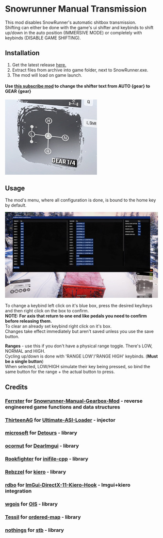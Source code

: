# Snowrunner Manual Transmission

This mod disables SnowRunner's automatic shitbox transmission. \
Shifting can either be done with the game's ui shifter and keybinds to shift up/down in the auto position (IMMERSIVE MODE) or completely with keybinds (DISABLE GAME SHIFTING).

## Installation

1. Get the latest release [here.](https://github.com/drafty46/SMT/releases/latest)
2. Extract files from archive into game folder, next to SnowRunner.exe.
3. The mod will load on game launch.

#### Use [this subscribe mod](https://mod.io/g/snowrunner/m/manual-text-for-shifter#description) to change the shifter text from AUTO {gear} to GEAR {gear}
![alt text](image-1.png)

## Usage

The mod's menu, where all configuration is done, is bound to the home key by default.

![alt text](image.png)

To change a keybind left click on it's blue box, press the desired key/keys and then right click on the box to confirm. \
**NOTE: For axis that return to one end like pedals you need to confirm before releasing them.**    \
To clear an already set keybind right click on it's box. \
Changes take effect immediately but aren't saved unless you use the save button.

**Ranges** - use this if you don't have a physical range toggle. There's LOW, NORMAL and HIGH.  \
Cycling up/down is done with 'RANGE LOW'/'RANGE HIGH' keybinds. (**Must be a single button**)   \
When selected, LOW/HIGH simulate their key being pressed, so bind the same button for the range + the actual button to press.

## Credits

### [Ferrster](https://github.com/Ferrster) for [Snowrunner-Manual-Gearbox-Mod](https://github.com/Ferrster/Snowrunner-Manual-Gearbox-Mod) - reverse engineered game functions and data structures
### [ThirteenAG](https://github.com/ThirteenAG) for [Ultimate-ASI-Loader](https://github.com/ThirteenAG/Ultimate-ASI-Loader) - injector
### [microsoft](https://github.com/microsoft) for [Detours](https://github.com/microsoft/Detours) - library
### [ocornut](https://github.com/ocornut) for [DearImgui](https://github.com/ocornut/imgui) - library
### [Rookfighter](https://github.com/Rookfighter) for [inifile-cpp](https://github.com/Rookfighter/inifile-cpp) - library
### [Rebzzel](https://github.com/Rebzzel) for [kiero](https://github.com/Rebzzel/kiero) - library
### [rdbo](https://github.com/rdbo) for [ImGui-DirectX-11-Kiero-Hook](https://github.com/rdbo/ImGui-DirectX-11-Kiero-Hook) - Imgui+kiero integration
### [wgois](https://github.com/wgois) for [OIS](https://github.com/wgois/OIS) - library
### [Tessil](https://github.com/Tessil) for [ordered-map](https://github.com/Tessil/ordered-map) - library
### [nothings](https://github.com/nothings) for [stb](https://github.com/nothings/stb) - library
